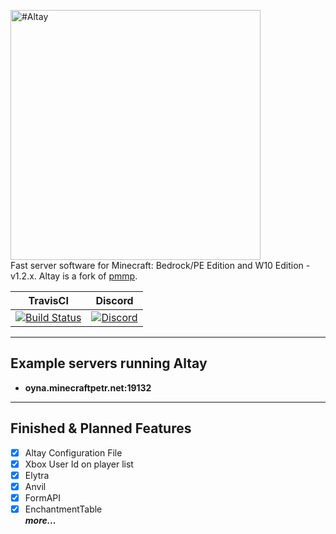 <img src="https://i.hizliresim.com/6JPM7P.png" alt="#Altay" width=400px></img>              
Fast server software for Minecraft: Bedrock/PE Edition and W10 Edition - v1.2.x. Altay is a fork of [pmmp](https://github.com/pmmp/PocketMine-MP).      
       
| TravisCI | Discord |
| :---: | :---: |
| [![Build Status](https://travis-ci.org/TuranicTeam/Altay.svg?branch=master)](https://travis-ci.org/TuranicTeam/Altay) | [![Discord](https://camo.githubusercontent.com/455152269a0ed38255ed15e375084d4dd08e0c98/68747470733a2f2f696d672e736869656c64732e696f2f62616467652f636861742d6f6e253230646973636f72642d3732383944412e737667)](https://discord.gg/4GZxrdk) |

-------------
Example servers running Altay
--------------------
- **oyna.minecraftpetr.net:19132**
------------     
    
## Finished & Planned Features
 - [x] Altay Configuration File
 - [x] Xbox User Id on player list
 - [x] Elytra
 - [x] Anvil
 - [x] FormAPI
 - [x] EnchantmentTable  
***more...***
